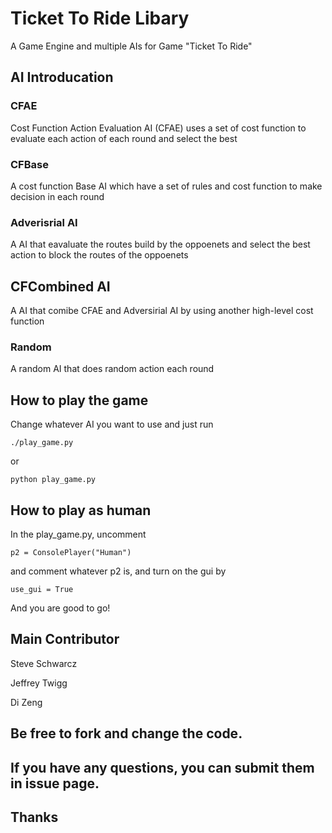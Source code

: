 # Ticket To Ride Libary
A Game Engine and multiple AIs for Game "Ticket To Ride"

## AI Introducation
### CFAE
Cost Function Action Evaluation AI (CFAE) uses a set of cost function to evaluate each action of each round and select the best
### CFBase
A cost function Base AI which have a set of rules and cost function to make decision in each round
### Adverisrial AI
A AI that eavaluate the routes build by the oppoenets and select the best action to block the routes of the oppoenets
## CFCombined AI
A AI that comibe CFAE and Adversirial AI by using another high-level cost function
### Random
A random AI that does random action each round
## How to play the game

Change whatever AI you want to use and just run 
```
./play_game.py
```
or
```
python play_game.py
```
## How to play as human
In the play_game.py, uncomment
```
p2 = ConsolePlayer("Human")
```
and comment whatever p2 is, and turn on the gui by
```
use_gui = True
```
And you are good to go!

## Main Contributor
Steve Schwarcz 

Jeffrey Twigg

Di Zeng

## Be free to fork and change the code.
## If you have any questions, you can submit them in issue page.
## Thanks
